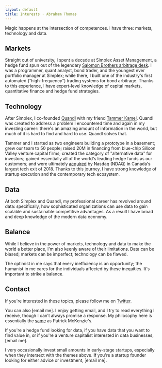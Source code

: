```yaml
---
layout: default
title: Interests · Abraham Thomas
---
```


Magic happens at the intersection of competences.  I have three: markets, technology and data.

## Markets

Straight out of university, I spent a decade at Simplex Asset Management, a hedge fund spun out of the legendary [Salomon Brothers arbitrage desk](https://en.wikipedia.org/wiki/Liar%27s_Poker).  I was a programmer, quant analyst, bond trader, and the youngest ever portfolio manager at Simplex; while there, I built one of the industry's first automated ("high-frequency") trading systems for bond arbitrage.  Thanks to this experience, I have expert-level knowledge of capital markets, quantitative finance and hedge fund strategies.

## Technology

After Simplex, I co-founded [Quandl](https://www.quandl.com) with my friend [Tammer Kamel](https://www.linkedin.com/in/tammerkamel).  Quandl was created to address a problem I encountered time and again in my investing career: there's an amazing amount of information in the world, but much of it is hard to find and hard to use.  Quandl solves that.  

Tammer and I started as two engineers building a prototype in a basement; grew our team to 50 people; raised 20M in financing from blue-chip Silicon Valley venture capital firms; created the category of "alternative data" for investors; gained essentially all of the world's leading hedge funds as our customers; and were ultimately [acquired](https://blog.quandl.com/quandl-the-next-chapter) by Nasdaq (NDAQ) in Canada's largest tech  exit of 2018.  Thanks to this journey, I have strong knowledge of startup execution and the contemporary tech ecosystem.

## Data

At both Simplex and Quandl, my professional career has revolved around data: specifically, how sophisticated organizations can use data to gain scalable and sustainable competitive advantages.  As a result I have broad and deep knowledge of the modern data economy.

## Balance

While I believe in the power of markets, technology and data to make the world a better place, I'm also keenly aware of their limitations.  Data can be biased; markets can be imperfect; technology can be flawed.

The optimist in me says that every inefficiency is an opportunity; the humanist in me cares for the individuals affected by these inequities.  It's important to strike a balance.

## Contact

If you're interested in these topics, please follow me on [Twitter](https://twitter.com/athomasq).  

You can also [email me].  I enjoy getting email, and I try to read everything I receive, though I can't always promise a response.  My philosophy here is essentially the [same](https://www.kalzumeus.com/standing-invitation) as Patrick McKenzie's.

If you're a hedge fund looking for data, if you have data that you want to find value in, or if you're a venture capitalist interested in data businesses, [email me].

I very occasionally invest small amounts in early-stage startups, especially when they intersect with the themes above.  If you're a startup founder looking for either advice or investment, [email me].

